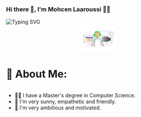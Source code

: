 ### Hi there 👋, I'm Mohcen Laaroussi 👨‍💻 

 <div style="display: inline-block;">
<img src="https://readme-typing-svg.demolab.com?font=Fira+Code&weight=900&size=25&duration=3000&pause=500&color=FF7800&background=FF373700&vCenter=true&multiline=true&repeat=false&width=550&height=175&lines=%F0%9F%8D%80+Msc+in+Computer+Science;%E2%98%81%EF%B8%8F+AI, Machine Learning and data enthusiast;%F0%9F%A7%A0+Critical+Thinker;%F0%9F%94%A5+Ambitious+%26+Motivated;%F0%9F%94%8E+Extremly+Curious+" alt="Typing SVG" />
 <span style="display: flex; justify-content: center; align-items: center;">
      <img align='right' src="img/developer.gif" width='20%'/>
  <span>
  </div>


# 💫 About Me:
<div style="text-align: center; display: inline-block">
  <div style="text-align: left;">
    <ul>
      <li>👨‍🎓 I have a Master's degree in Computer Science.</li>
      <li>🧠 I'm very sunny, empathetic and friendly.</li>
      <li>🚀 I'm very ambitious and motivated.</li>
    </ul>
  </div>
</div>

<!--
**mohcenlaaroussi/mohcenlaaroussi** is a ✨ _special_ ✨ repository because its `README.md` (this file) appears on your GitHub profile.

Here are some ideas to get you started:

- 🔭 I’m currently working on ...
- 🌱 I’m currently learning ...
- 👯 I’m looking to collaborate on ...
- 🤔 I’m looking for help with ...
- 💬 Ask me about ...
- 📫 How to reach me: ...
- 😄 Pronouns: ...
- ⚡ Fun fact: ...
-->
